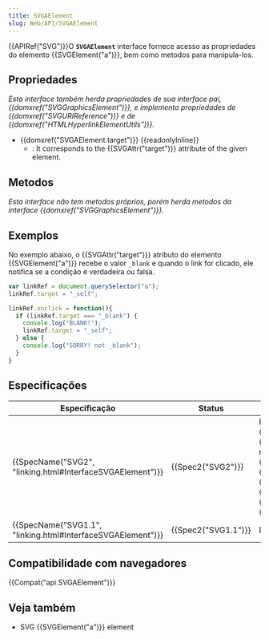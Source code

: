 ```yaml
---
title: SVGAElement
slug: Web/API/SVGAElement
---
```

{{APIRef("SVG")}}O **`SVGAElement`** interface fornece acesso as propriedades do elemento {{SVGElement("a")}}, bem como metodos para manipula-los.

## Propriedades

_Esta interface também herda propriedades de sua interface pai,{{domxref("SVGGraphicsElement")}}, e implementa propriedades de {{domxref("SVGURIReference")}} e de {{domxref("HTMLHyperlinkElementUtils")}}._

- {{domxref("SVGAElement.target")}} {{readonlyInline}}
  - : It corresponds to the {{SVGAttr("target")}} attribute of the given element.

## Metodos

_Esta interface não tem metodos próprios, porém herda metodos da interface {{domxref("SVGGraphicsElement")}}._

## Exemplos

No exemplo abaixo, o {{SVGAttr("target")}} atributo do elemento {{SVGElement("a")}} recebe o valor `_blank` e quando o link for clicado, ele notifica se a condição é verdadeira ou falsa.

```js
var linkRef = document.querySelector("a");
linkRef.target = "_self";

linkRef.onclick = function(){
  if (linkRef.target === "_blank") {
    console.log("BLANK!");
    linkRef.target = "_self";
  } else {
    console.log("SORRY! not _blank");
  }
}
```

## Especificações

| Especificação                                                                    | Status                   | Comentário                                                                                                                                                                                                                                                                                                                                                                                                                           |
| -------------------------------------------------------------------------------- | ------------------------ | ------------------------------------------------------------------------------------------------------------------------------------------------------------------------------------------------------------------------------------------------------------------------------------------------------------------------------------------------------------------------------------------------------------------------------------ |
| {{SpecName("SVG2", "linking.html#InterfaceSVGAElement")}}     | {{Spec2("SVG2")}} | Replaced inheritance from {{domxref("SVGElement")}} by {{domxref("SVGGraphicsElement")}} and removed the interface implementations of {{domxref("SVGTests")}}, {{domxref("SVGLangSpace")}}, {{domxref("SVGExternalResourcesRequired")}}, {{domxref("SVGStylable")}}, and {{domxref("SVGTransformable")}} by {{domxref("HTMLHyperlinkElementUtils")}} |
| {{SpecName("SVG1.1", "linking.html#InterfaceSVGAElement")}} | {{Spec2("SVG1.1")}} | Definição inicial                                                                                                                                                                                                                                                                                                                                                                                                                    |

## Compatibilidade com navegadores

{{Compat("api.SVGAElement")}}

## Veja também

- SVG {{SVGElement("a")}} element
